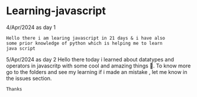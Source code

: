 # Learning-javascript

4/Apr/2024 as day 1

    Hello there i am learing javascript in 21 days & i have also 
    some prior knowledge of python which is helping me to learn 
    java script

5/Apr/2024 as day 2 
    Hello there today i learned about datatypes and operators in javascritp 
    with some cool and amazing things  🚀. To know more go to the folders
    and see my learning if i made an mistake , let me know in the issues section.

    Thanks  